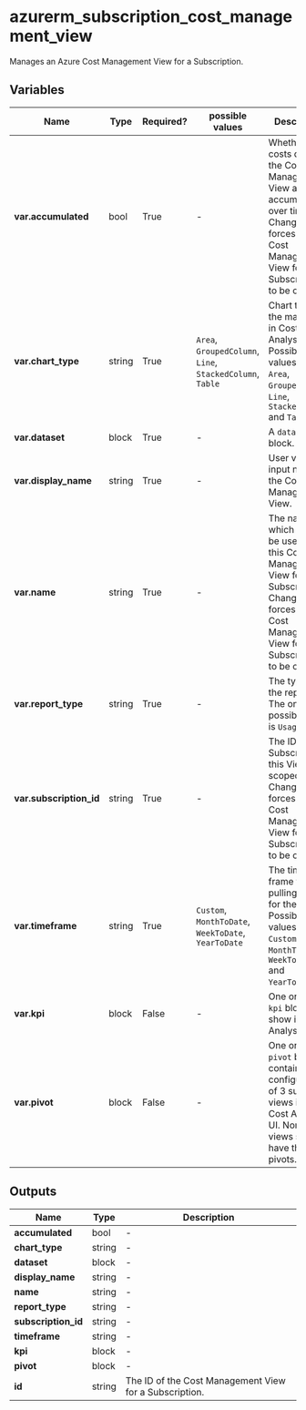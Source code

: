 # azurerm_subscription_cost_management_view

Manages an Azure Cost Management View for a Subscription.

## Variables

| Name | Type | Required? |  possible values |  Description |
| ---- | ---- | --------- |  ----------- | ----------- |
| **var.accumulated** | bool | True | -  |  Whether the costs data in the Cost Management View are accumulated over time. Changing this forces a new Cost Management View for a Subscription to be created. | 
| **var.chart_type** | string | True | `Area`, `GroupedColumn`, `Line`, `StackedColumn`, `Table`  |  Chart type of the main view in Cost Analysis. Possible values are `Area`, `GroupedColumn`, `Line`, `StackedColumn` and `Table`. | 
| **var.dataset** | block | True | -  |  A `dataset` block. | 
| **var.display_name** | string | True | -  |  User visible input name of the Cost Management View. | 
| **var.name** | string | True | -  |  The name which should be used for this Cost Management View for a Subscription. Changing this forces a new Cost Management View for a Subscription to be created. | 
| **var.report_type** | string | True | -  |  The type of the report. The only possible value is `Usage`. | 
| **var.subscription_id** | string | True | -  |  The ID of the Subscription this View is scoped to. Changing this forces a new Cost Management View for a Subscription to be created. | 
| **var.timeframe** | string | True | `Custom`, `MonthToDate`, `WeekToDate`, `YearToDate`  |  The time frame for pulling data for the report. Possible values are `Custom`, `MonthToDate`, `WeekToDate` and `YearToDate`. | 
| **var.kpi** | block | False | -  |  One or more `kpi` blocks, to show in Cost Analysis UI. | 
| **var.pivot** | block | False | -  |  One or more `pivot` blocks, containing the configuration of 3 sub-views in the Cost Analysis UI. Non table views should have three pivots. | 



## Outputs

| Name | Type | Description |
| ---- | ---- | --------- | 
| **accumulated** | bool  | - | 
| **chart_type** | string  | - | 
| **dataset** | block  | - | 
| **display_name** | string  | - | 
| **name** | string  | - | 
| **report_type** | string  | - | 
| **subscription_id** | string  | - | 
| **timeframe** | string  | - | 
| **kpi** | block  | - | 
| **pivot** | block  | - | 
| **id** | string  | The ID of the Cost Management View for a Subscription. | 